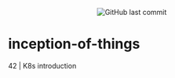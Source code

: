 <div align="center">

![GitHub last commit](https://img.shields.io/github/last-commit/kema-dev/inception-of-things?logo=github)

</div>

# inception-of-things
42 | K8s introduction
